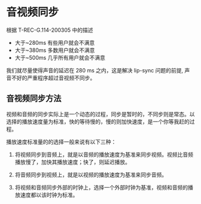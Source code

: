 # 音视频同步

根据 T-REC-G.114-200305 中的描述

* 大于~280ms 有些用户就会不满意
* 大于~380ms 多数用户就会不满意
* 大于~500ms 几乎所有用户就会不满意

我们就尽量使得声音的延迟在 280 ms 之内，这是解决 lip-sync 问题的前提, 声音不好的严重程序超过音视频不同步。

## 音视频同步方法

视频和音频的同步实际上是一个动态的过程，同步是暂时的，不同步则是常态。以选择的播放速度量为标准，快的等待慢的，慢的则加快速度，是一个你等我赶的过程。



播放速度标准量的的选择一般来说有以下三种：

1. 将视频同步到音频上，就是以音频的播放速度为基准来同步视频。视频比音频播放慢了，加快其播放速度；快了，则延迟播放。

2. 将音频同步到视频上，就是以视频的播放速度为基准来同步音频。

3. 将视频和音频同步外部的时钟上，选择一个外部时钟为基准，视频和音频的播放速度都以该时钟为标准。



